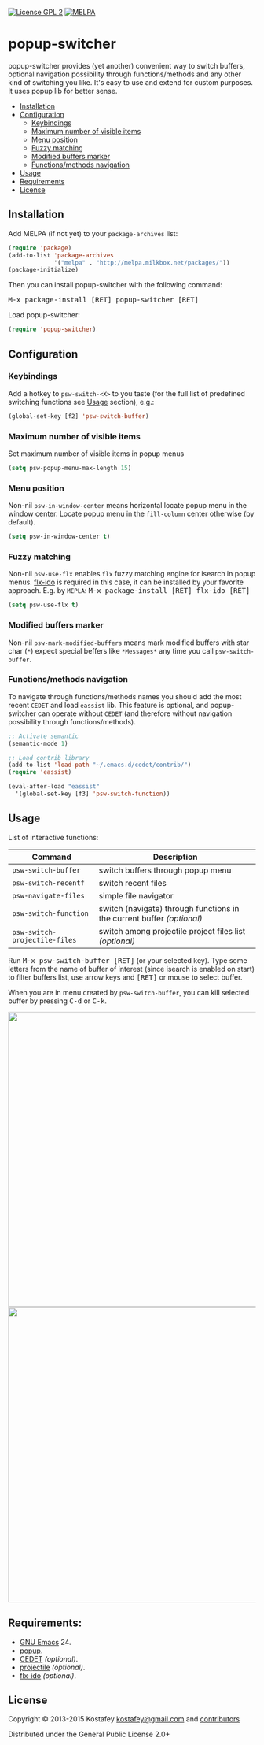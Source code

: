 [![License GPL 2](https://img.shields.io/badge/license-GPL_2-green.svg)](http://www.gnu.org/licenses/gpl-2.0.txt)
[![MELPA](http://melpa.org/packages/popup-switcher-badge.svg)](http://melpa.org/#/popup-switcher)

# popup-switcher

popup-switcher provides (yet another) convenient way to switch buffers, optional
navigation possibility through functions/methods and any other kind of switching
you like. It's easy to use and extend for custom purposes.  It uses popup lib
for better sense.

- [Installation](#installation)
- [Configuration](#configuration)
  - [Keybindings](#keybindings)
  - [Maximum number of visible items](#maximum-number-of-visible-items)
  - [Menu position](#menu-position)
  - [Fuzzy matching](#fuzzy-matching)
  - [Modified buffers marker](#modified-buffers-marker)
  - [Functions/methods navigation](#functionsmethods-navigation)
- [Usage](#usage)
- [Requirements](#requirements)
- [License](#license)

## Installation

Add MELPA (if not yet) to your `package-archives` list:

```lisp
(require 'package)
(add-to-list 'package-archives
             '("melpa" . "http://melpa.milkbox.net/packages/"))
(package-initialize)
```

Then you can install popup-switcher with the following command:

<kbd>M-x package-install [RET] popup-switcher [RET]</kbd>

Load popup-switcher:

```lisp
(require 'popup-switcher)
```

## Configuration

### Keybindings

Add a hotkey to `psw-switch-<X>` to you taste (for the full list of predefined
switching functions see
[Usage](https://github.com/kostafey/popup-switcher#usage) section), e.g.:

```lisp
(global-set-key [f2] 'psw-switch-buffer)
```

### Maximum number of visible items

Set maximum number of visible items in popup menus

```lisp
(setq psw-popup-menu-max-length 15)
```

### Menu position

Non-nil `psw-in-window-center` means horizontal locate popup menu in the window
center.  Locate popup menu in the `fill-column` center otherwise (by default).

```lisp
(setq psw-in-window-center t)
```

### Fuzzy matching

Non-nil `psw-use-flx` enables `flx` fuzzy matching engine for isearch in popup
menus. [flx-ido](https://github.com/lewang/flx) is required in this case, it can
be installed by your favorite approach. E.g. by `MEPLA`:
<kbd>M-x package-install [RET] flx-ido [RET]</kbd>

```lisp
(setq psw-use-flx t)
```

### Modified buffers marker

Non-nil `psw-mark-modified-buffers` means mark modified buffers with star char
(`*`) expect special beffers like `*Messages*` any time you call
`psw-switch-buffer`.

### Functions/methods navigation

To navigate through functions/methods names you should add the most recent
`CEDET` and load `eassist` lib. This feature is optional, and popup-switcher can
operate without `CEDET` (and therefore without navigation possibility through
functions/methods).

```lisp
;; Activate semantic
(semantic-mode 1)

;; Load contrib library
(add-to-list 'load-path "~/.emacs.d/cedet/contrib/")
(require 'eassist)

(eval-after-load "eassist"
  '(global-set-key [f3] 'psw-switch-function))
```

## Usage

List of interactive functions:

 Command                       | Description
-------------------------------|------------------------------------------
 `psw-switch-buffer`           | switch buffers through popup menu
 `psw-switch-recentf`          | switch recent files
 `psw-navigate-files`          | simple file navigator
 `psw-switch-function`         | switch (navigate) through functions in the current buffer *(optional)*
 `psw-switch-projectile-files` | switch among projectile project files list *(optional)*

Run <kbd>M-x psw-switch-buffer [RET]</kbd> (or your selected key).  Type some letters
from the name of buffer of interest (since isearch is enabled on start) to
filter buffers list, use arrow keys and <kbd>[RET]</kbd> or mouse to select
buffer.

When you are in menu created by `psw-switch-buffer`, you can kill selected
buffer by pressing <kbd>C-d</kbd> or <kbd>C-k</kbd>.

<img src="https://dl.dropboxusercontent.com/u/820526/psw-switch-buffer.png" width="600" />
<img src="https://dl.dropboxusercontent.com/u/820526/psw-switch-function.png" width="600" />

## Requirements:

* [GNU Emacs](http://www.gnu.org/software/emacs/emacs.html) 24.
* [popup](https://github.com/auto-complete/popup-el).
* [CEDET](http://cedet.sourceforge.net/) *(optional)*.
* [projectile](https://github.com/bbatsov/projectile) *(optional)*.
* [flx-ido](https://github.com/lewang/flx) *(optional)*.

## License

Copyright © 2013-2015 Kostafey <kostafey@gmail.com> and
[contributors](https://github.com/kostafey/popup-switcher/contributors)

Distributed under the General Public License 2.0+

